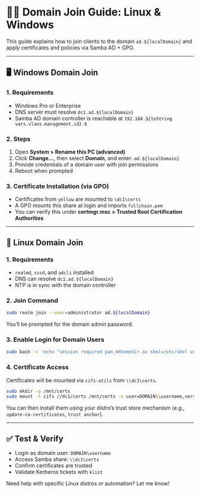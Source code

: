 # 🧑‍💻 Domain Join Guide: Linux & Windows

This guide explains how to join clients to the domain `ad.${localDomain}` and apply certificates and policies via Samba AD + GPO.

---

## 🖥️ Windows Domain Join

### 1. Requirements

* Windows Pro or Enterprise
* DNS server must resolve `dc1.ad.${localDomain}`
* Samba AD domain controller is reachable at `192.168.${toString vars.vlans.management.id}.6`

### 2. Steps

1. Open **System > Rename this PC (advanced)**
2. Click **Change…**, then select **Domain**, and enter: `ad.${localDomain}`
3. Provide credentials of a domain user with join permissions
4. Reboot when prompted

### 3. Certificate Installation (via GPO)

* Certificates from `yellow` are mounted to `\dc1\certs`
* A GPO mounts this share at login and imports `fullchain.pem`
* You can verify this under **certmgr.msc > Trusted Root Certification Authorities**

---

## 🐧 Linux Domain Join

### 1. Requirements

* `realmd`, `sssd`, and `adcli` installed
* DNS can resolve `dc1.ad.${localDomain}`
* NTP is in sync with the domain controller

### 2. Join Command

```sh
sudo realm join --user=administrator ad.${localDomain}
```

You’ll be prompted for the domain admin password.

### 3. Enable Login for Domain Users

```sh
sudo bash -c 'echo "session required pam_mkhomedir.so skel=/etc/skel umask=0077" >> /etc/pam.d/common-session'
```

### 4. Certificate Access

Certificates will be mounted via `cifs-utils` from `\\dc1\certs`.

```sh
sudo mkdir -p /mnt/certs
sudo mount -t cifs //dc1/certs /mnt/certs -o user=DOMAIN\\username,vers=3.0
```

You can then install them using your distro’s trust store mechanism (e.g., `update-ca-certificates`, `trust anchor`).

---

## ✅ Test & Verify

* Login as domain user: `DOMAIN\username`
* Access Samba share: `\\dc1\certs`
* Confirm certificates are trusted
* Validate Kerberos tickets with `klist`

Need help with specific Linux distros or automation? Let me know!

